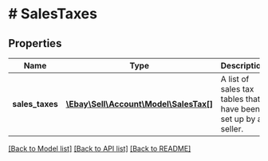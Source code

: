 # # SalesTaxes

## Properties

Name | Type | Description | Notes
------------ | ------------- | ------------- | -------------
**sales_taxes** | [**\Ebay\Sell\Account\Model\SalesTax[]**](SalesTax.md) | A list of sales tax tables that have been set up by a seller. | [optional]

[[Back to Model list]](../../README.md#models) [[Back to API list]](../../README.md#endpoints) [[Back to README]](../../README.md)
